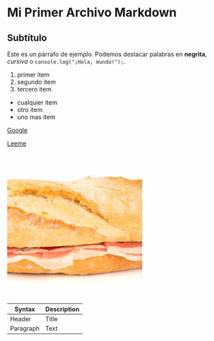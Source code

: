 # Mi Primer Archivo Markdown

## Subtítulo

Este es un párrafo de ejemplo. Podemos destacar palabras en **negrita**, *cursiva* o `console.log("¡Hola, mundo!");`.



1. primer item
2. segundo item
3. tercero item

- cualquier item
- otro item
- uno mas item

[Google](https://www.google.com)

[Leeme](README.md)

![mediocobacata](mediobocatarecortado.png)

| Syntax | Description |
| ----------- | ----------- |
| Header | Title |
| Paragraph | Text |